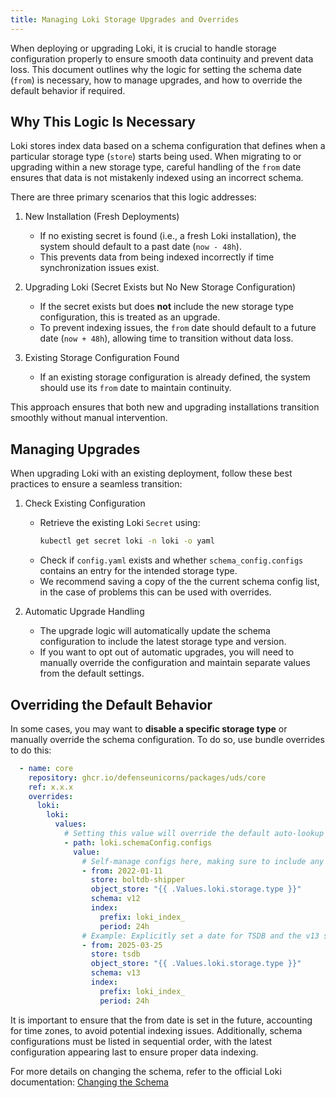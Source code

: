 ```yaml
---
title: Managing Loki Storage Upgrades and Overrides
---
```


When deploying or upgrading Loki, it is crucial to handle storage configuration properly to ensure smooth data continuity and prevent data loss. This document outlines why the logic for setting the schema date (`from`) is necessary, how to manage upgrades, and how to override the default behavior if required.

## Why This Logic Is Necessary
Loki stores index data based on a schema configuration that defines when a particular storage type (`store`) starts being used. When migrating to or upgrading within a new storage type, careful handling of the `from` date ensures that data is not mistakenly indexed using an incorrect schema.

There are three primary scenarios that this logic addresses:

1. New Installation (Fresh Deployments)
   - If no existing secret is found (i.e., a fresh Loki installation), the system should default to a past date (`now - 48h`).
   - This prevents data from being indexed incorrectly if time synchronization issues exist.

2. Upgrading Loki (Secret Exists but No New Storage Configuration)
   - If the secret exists but does **not** include the new storage type configuration, this is treated as an upgrade.
   - To prevent indexing issues, the `from` date should default to a future date (`now + 48h`), allowing time to transition without data loss.

3. Existing Storage Configuration Found
   - If an existing storage configuration is already defined, the system should use its `from` date to maintain continuity.

This approach ensures that both new and upgrading installations transition smoothly without manual intervention.

## Managing Upgrades
When upgrading Loki with an existing deployment, follow these best practices to ensure a seamless transition:

1. Check Existing Configuration
   - Retrieve the existing Loki `Secret` using:
     ```sh
     kubectl get secret loki -n loki -o yaml
     ```
   - Check if `config.yaml` exists and whether `schema_config.configs` contains an entry for the intended storage type.
   - We recommend saving a copy of the the current schema config list, in the case of problems this can be used with overrides.

2. Automatic Upgrade Handling
   - The upgrade logic will automatically update the schema configuration to include the latest storage type and version.
   - If you want to opt out of automatic upgrades, you will need to manually override the configuration and maintain separate values from the default settings.

## Overriding the Default Behavior
In some cases, you may want to **disable a specific storage type** or manually override the schema configuration. To do so, use bundle overrides to do this:

```yaml
  - name: core
    repository: ghcr.io/defenseunicorns/packages/uds/core
    ref: x.x.x
    overrides:
      loki:
        loki:
          values:
            # Setting this value will override the default auto-lookup behavior
            - path: loki.schemaConfig.configs
              value:
                # Self-manage configs here, making sure to include any previous dates you used
                - from: 2022-01-11
                  store: boltdb-shipper
                  object_store: "{{ .Values.loki.storage.type }}"
                  schema: v12
                  index:
                    prefix: loki_index_
                    period: 24h
                # Example: Explicitly set a date for TSDB and the v13 schema, making sure this is in the future
                - from: 2025-03-25
                  store: tsdb
                  object_store: "{{ .Values.loki.storage.type }}"
                  schema: v13
                  index:
                    prefix: loki_index_
                    period: 24h
```

It is important to ensure that the from date is set in the future, accounting for time zones, to avoid potential indexing issues. Additionally, schema configurations must be listed in sequential order, with the latest configuration appearing last to ensure proper data indexing.

For more details on changing the schema, refer to the official Loki documentation: [Changing the Schema](https://grafana.com/docs/loki/latest/operations/storage/schema/#changing-the-schema)
